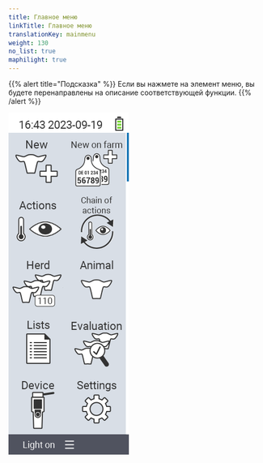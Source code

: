 ```yaml
---
title: Главное меню
linkTitle: Главное меню
translationKey: mainmenu
weight: 130
no_list: true
maphilight: true
---
```

{{% alert title="Подсказка" %}}
Если вы нажмете на элемент меню, вы будете перенаправлены на описание соответствующей функции.
{{% /alert %}}

<img src="mainmenu.png" alt="Главное меню VitalControl" title="Главное меню" usemap="#workmap" class="maphilight" />

<map name="workmap">
  <area shape="rect" coords="3,40,116,160" alt="Новое" title="Создать новых животных&#10;Клик мыши: открыть документацию" href="/ru/docs/new/">
  <area shape="rect" coords="3,160,116,280" alt="Действия" title="Действия с животными&#10;Клик мыши: открыть документацию" href="/ru/docs/actions/">
  <area shape="rect" coords="3,280,116,400" alt="Стадо" title="Меню стада&#10;Клик мыши: открыть документацию" href="/ru/docs/herd/">
  <area shape="rect" coords="3,400,116,520" alt="Списки" title="Списки животных&#10;Клик мыши: открыть документацию" href="/ru/docs/lists/">
  <area shape="rect" coords="3,520,116,634" alt="Устройство" title="Устройство&#10;Клик мыши: открыть документацию" href="/ru/docs/device/">

  <area shape="rect" coords="116,40,230,160" alt="Новое на ферме" title="Поступление животных&#10;Клик мыши: открыть документацию" href="/ru/docs/new-on-farm/">
  <area shape="rect" coords="116,160,230,280" alt="Цепочка действий" title="Цепочка действий&#10;Клик мыши: открыть документацию" href="/ru/docs/chain-of-actions/">
  <area shape="rect" coords="116,280,230,400" alt="Животное" title="Животное&#10;Клик мыши: открыть документацию" href="/ru/docs/animal/">
  <area shape="rect" coords="116,400,230,520" alt="Оценка" title="Оценка&#10;Клик мыши: открыть документацию" href="/ru/docs/evaluation/">
  <area shape="rect" coords="116,520,230,634" alt="Настройки" title="Настройки&#10;Клик мыши: открыть документацию" href="/ru/docs/settings/">
</map>
